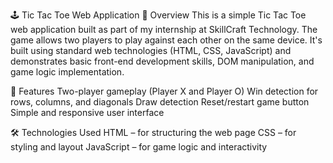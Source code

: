 🕹️ Tic Tac Toe Web Application
📌 Overview
This is a simple Tic Tac Toe web application built as part of my internship at SkillCraft Technology. The game allows two players to play against each other on the same device. It's built using standard web technologies (HTML, CSS, JavaScript) and demonstrates basic front-end development skills, DOM manipulation, and game logic implementation.

🚀 Features
Two-player gameplay (Player X and Player O)
Win detection for rows, columns, and diagonals
Draw detection
Reset/restart game button
Simple and responsive user interface

🛠️ Technologies Used
HTML – for structuring the web page
CSS – for styling and layout
JavaScript – for game logic and interactivity
